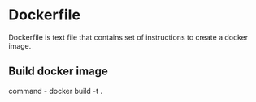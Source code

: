 # Dockerfile

Dockerfile is text file that contains set of instructions to create a docker image.

## Build docker image
command - docker build -t <NameofContainer> .